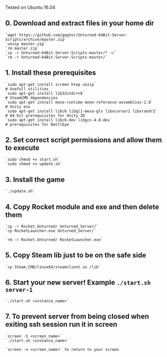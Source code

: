 Tested on Ubuntu 16.04

## 0. Download and extract files in your home dir
    `wget https://github.com/gegtor/Unturned-64Bit-Server-Scripts/archive/master.zip`
    `unzip master.zip`
    `rm master.zip`
    `cp -r Unturned-64Bit-Server-Scripts-master/* ~/`
    `rm -r Unturned-64Bit-Server-Scripts-master/`

## 1. Install these prerequisites
    `sudo apt-get install screen htop unzip`                                  # Usefull utilities
    `sudo apt-get install lib32stdc++6`                                       # SteamCMD dependencies
    `sudo apt-get install mono-runtime mono-reference-assemblies-2.0`         # Unity env
    `sudo apt-get install libc6 libgl1-mesa-glx libxcursor1 libxrandr2`       # 64 bit prerequisites for Unity 3D
    `sudo apt-get install libc6-dev libgcc-4.8-dev`                           # prerequisites for BattlEye

## 2. Set correct script permissions and allow them to execute
    `sudo chmod +x start.sh`
    `sudo chmod +x update.sh`

## 3. Install the game
    `./update.sh`

## 4. Copy Rocket module and exe and then delete them
    `cp -r Rocket.Unturned/ Unturned_Server/`
    `cp RocketLauncher.exe Unturned_Server/`

    `rm -r Rocket.Unturned/ RocketLauncher.exe`

## 5. Copy Steam lib just to be on the safe side
    `cp Steam_CMD/linux64/steamclient.so /lib`

## 6. Start your new server! Example `./start.sh server-1`
    `./start.sh <instance_name>`

## 7. To prevent server from being closed when exiting ssh session run it in screen
    `screen -S <screen_name>`
    `./start.sh <instance_name>`

    `screen -x <screen_name>` to return to your screen
